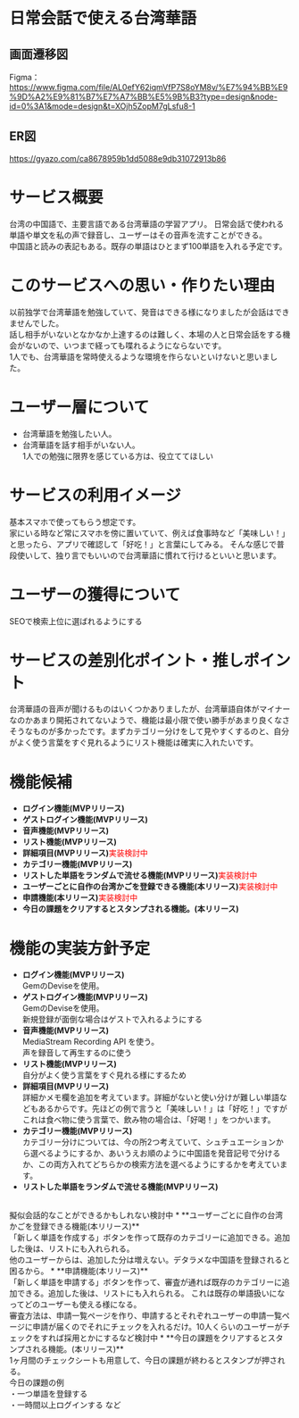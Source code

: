 # 日常会話で使える台湾華語
## 画面遷移図
Figma：https://www.figma.com/file/AL0efY62iqmVfP7S8oYM8v/%E7%94%BB%E9%9D%A2%E9%81%B7%E7%A7%BB%E5%9B%B3?type=design&node-id=0%3A1&mode=design&t=XOjh5ZopM7gLsfu8-1

## ER図
https://gyazo.com/ca8678959b1dd5088e9db31072913b86
# サービス概要
台湾の中国語で、主要言語である台湾華語の学習アプリ。
日常会話で使われる単語や単文を私の声で録音し、ユーザーはその音声を流すことができる。<br>
中国語と読みの表記もある。既存の単語はひとまず100単語を入れる予定です。

# このサービスへの思い・作りたい理由
以前独学で台湾華語を勉強していて、発音はできる様になりましたが会話はできませんでした。<br>
話し相手がいないとなかなか上達するのは難しく、本場の人と日常会話をする機会がないので、いつまで経っても喋れるようにならないです。<br>
1人でも、台湾華語を常時使えるような環境を作らないといけないと思いました。

# ユーザー層について
* 台湾華語を勉強したい人。<br>
* 台湾華語を話す相手がいない人。<br>
1人での勉強に限界を感じている方は、役立ててほしい

# サービスの利用イメージ
基本スマホで使ってもらう想定です。<br>
家にいる時など常にスマホを傍に置いていて、例えば食事時など「美味しい！」と思ったら、アプリで確認して「好吃！」と言葉にしてみる。
そんな感じで普段使いして、独り言でもいいので台湾華語に慣れて行けるといいと思います。

# ユーザーの獲得について
SEOで検索上位に選ばれるようにする

# サービスの差別化ポイント・推しポイント
台湾華語の音声が聞けるものはいくつかありましたが、台湾華語自体がマイナーなのかあまり開拓されてないようで、機能は最小限で使い勝手があまり良くなさそうなものが多かったです。まずカテゴリー分けをして見やすくするのと、自分がよく使う言葉をすぐ見れるようにリスト機能は確実に入れたいです。

# 機能候補
* **ログイン機能(MVPリリース)**
* **ゲストログイン機能(MVPリリース)**
* **音声機能(MVPリリース)**
* **リスト機能(MVPリリース)**
* **詳細項目(MVPリリース)**<font color="Red">実装検討中</font>
* **カテゴリー機能(MVPリリース)**
* **リストした単語をランダムで流せる機能(MVPリリース)**<font color="Red">実装検討中</font>
* **ユーザーごとに自作の台湾かごを登録できる機能(本リリース)**<font color="Red">実装検討中</font>
* **申請機能(本リリース)**<font color="Red">実装検討中</font>
* **今日の課題をクリアするとスタンプされる機能。(本リリース)**

# 機能の実装方針予定
* **ログイン機能(MVPリリース)**<br>
GemのDeviseを使用。
* **ゲストログイン機能(MVPリリース)**<br>
GemのDeviseを使用。<br>
新規登録が面倒な場合はゲストで入れるようにする
* **音声機能(MVPリリース)**<br>
MediaStream Recording API を使う。<br>
声を録音して再生するのに使う
* **リスト機能(MVPリリース)**<br>
自分がよく使う言葉をすぐ見れる様にするため
* **詳細項目(MVPリリース)**<br>
詳細かメモ欄を追加を考えています。詳細がないと使い分けが難しい単語などもあるからです。先ほどの例で言うと「美味しい！」は「好吃！」ですがこれは食べ物に使う言葉で、飲み物の場合は、「好喝！」をつかいます。
* **カテゴリー機能(MVPリリース)**<br>
カテゴリー分けについては、今の所2つ考えていて、シュチュエーションから選べるようにするか、あいうえお順のように中国語を発音記号で分けるか、この両方入れてどちらかの検索方法を選べるようにするかを考えています。
* **リストした単語をランダムで流せる機能(MVPリリース)**
<br>
擬似会話的なことができるかもしれない検討中
* **ユーザーごとに自作の台湾かごを登録できる機能(本リリース)**<br>
「新しく単語を作成する」ボタンを作って既存のカテゴリーに追加できる。追加した後は、リストにも入れられる。<br>
他のユーザーからは、追加した分は増えない。デタラメな中国語を登録されると困るから。
* **申請機能(本リリース)**<br>
「新しく単語を申請する」ボタンを作って、審査が通れば既存のカテゴリーに追加できる。追加した後は、リストにも入れられる。
これは既存の単語扱いになってどのユーザーも使える様になる。
<br>
審査方法は、申請一覧ページを作り、申請するとそれぞれユーザーの申請一覧ページに申請が届くのでそれにチェックを入れるだけ。10人くらいのユーザーがチェックをすれば採用とかにするなど検討中
* **今日の課題をクリアするとスタンプされる機能。(本リリース)**<br>
1ヶ月間のチェックシートも用意して、今日の課題が終わるとスタンプが押される。<br>
今日の課題の例<br>
・一つ単語を登録する<br>
・一時間以上ログインする
など